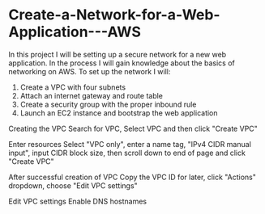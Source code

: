 # Create-a-Network-for-a-Web-Application---AWS

In this project I will be setting up a secure network for a new web application. In the process I will gain knowledge about the basics of networking on AWS.
To set up the network I will:
  1. Create a VPC with four subnets
  2. Attach an internet gateway and route table
  3. Create a security group with the proper inbound rule
  4. Launch an EC2 instance and bootstrap the web application

Creating the VPC
Search for VPC, Select VPC and then click "Create VPC"


Enter resources 
Select "VPC only", enter a name tag, "IPv4 CIDR manual input", input CIDR block size, then scroll down to end of page and click "Create VPC"


After successful creation of VPC
Copy the VPC ID for later, click "Actions" dropdown, choose "Edit VPC settings"


Edit VPC settings
Enable DNS hostnames
